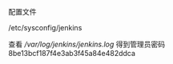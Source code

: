 配置文件

/etc/sysconfig/jenkins

查看 */var/log/jenkins/jenkins.log* 得到管理员密码8be13bcf187f4e3ab3f45a84e482ddca



